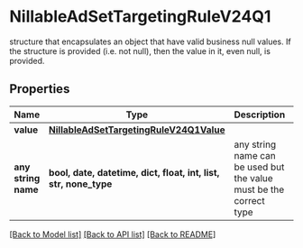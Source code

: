 # NillableAdSetTargetingRuleV24Q1

structure that encapsulates an object that have valid business null values. If the structure is provided (i.e. not null), then the value in it, even null, is provided.

## Properties
Name | Type | Description | Notes
------------ | ------------- | ------------- | -------------
**value** | [**NillableAdSetTargetingRuleV24Q1Value**](NillableAdSetTargetingRuleV24Q1Value.md) |  | [optional] 
**any string name** | **bool, date, datetime, dict, float, int, list, str, none_type** | any string name can be used but the value must be the correct type | [optional]

[[Back to Model list]](../README.md#documentation-for-models) [[Back to API list]](../README.md#documentation-for-api-endpoints) [[Back to README]](../README.md)


